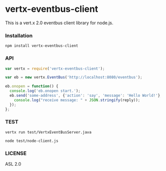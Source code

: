 # vertx-eventbus-client

This is a vert.x 2.0 eventbus client library for node.js.

### Installation

```
npm install vertx-eventbus-client
```

### API

```js
var vertx = require('vertx-eventbus-client');

var eb = new vertx.EventBus('http://localhost:8080/eventbus');

eb.onopen = function() {
  console.log('eb.onopen start.');
  eb.send('some-address', {'action': 'say', 'message': 'Hello World!'}, function(reply) {
    console.log("receive message: " + JSON.stringify(reply));
  });
};
```

### TEST

```
vertx run test/VertxEventBusServer.java
```

```
node test/node-client.js
```

### LICENSE

ASL 2.0

